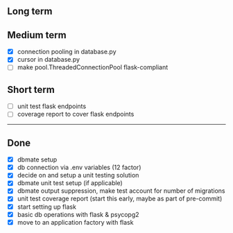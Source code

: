 ## Long term

## Medium term
- [x] connection pooling in database.py
- [x] cursor in database.py
- [ ] make pool.ThreadedConnectionPool flask-compliant

## Short term

- [ ] unit test flask endpoints
- [ ] coverage report to cover flask endpoints

---

## Done

- [x] dbmate setup
- [x] db connection via .env variables (12 factor)
- [x] decide on and setup a unit testing solution
- [x] dbmate unit test setup (if applicable)
- [x] dbmate output suppression, make test account for number of migrations
- [x] unit test coverage report (start this early, maybe as part of pre-commit)
- [x] start setting up flask
- [x] basic db operations with flask & psycopg2
- [x] move to an application factory with flask
